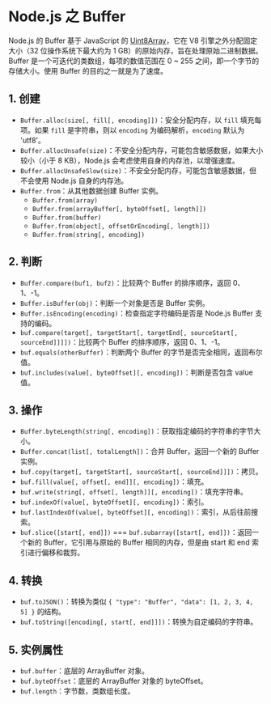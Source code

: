 # Node.js 之 Buffer

Node.js 的 Buffer 基于 JavaScript 的 [Uint8Array](https://developer.mozilla.org/en-US/docs/Web/JavaScript/Reference/Global_Objects/Uint8Array)，它在 V8 引擎之外分配固定大小（32 位操作系统下最大约为 1 GB）的原始内存，旨在处理原始二进制数据。Buffer 是一个可迭代的类数组，每项的数值范围在 0 ~ 255 之间，即一个字节的存储大小。使用 Buffer 的目的之一就是为了速度。

## 1. 创建

- `Buffer.alloc(size[, fill[, encoding]])`：安全分配内存，以 `fill` 填充每项。如果 `fill` 是字符串，则以 `encoding` 为编码解析，`encoding` 默认为 'utf8'。
- `Buffer.allocUnsafe(size)`：不安全分配内存，可能包含敏感数据，如果大小较小（小于 8 KB），Node.js 会考虑使用自身的内存池，以增强速度。
- `Buffer.allocUnsafeSlow(size)`：不安全分配内存，可能包含敏感数据，但不会使用 Node.js 自身的内存池。
- `Buffer.from`：从其他数据创建 Buffer 实例。
  - `Buffer.from(array)`
  - `Buffer.from(arrayBuffer[, byteOffset[, length]])`
  - `Buffer.from(buffer)`
  - `Buffer.from(object[, offsetOrEncoding[, length]])`
  - `Buffer.from(string[, encoding])`

## 2. 判断

- `Buffer.compare(buf1, buf2)`：比较两个 Buffer 的排序顺序，返回 0、1、-1。
- `Buffer.isBuffer(obj)`：判断一个对象是否是 Buffer 实例。
- `Buffer.isEncoding(encoding)`：检查指定字符编码是否是 Node.js Buffer 支持的编码。
- `buf.compare(target[, targetStart[, targetEnd[, sourceStart[, sourceEnd]]]])`：比较两个 Buffer 的排序顺序，返回 0、1、-1。
- `buf.equals(otherBuffer)`：判断两个 Buffer 的字节是否完全相同，返回布尔值。
- `buf.includes(value[, byteOffset][, encoding])`：判断是否包含 value 值。

## 3. 操作

- `Buffer.byteLength(string[, encoding])`：获取指定编码的字符串的字节大小。
- `Buffer.concat(list[, totalLength])`：合并 Buffer，返回一个新的 Buffer 实例。
- `buf.copy(target[, targetStart[, sourceStart[, sourceEnd]]])`：拷贝。
- `buf.fill(value[, offset[, end]][, encoding])`：填充。
- `buf.write(string[, offset[, length]][, encoding])`：填充字符串。
- `buf.indexOf(value[, byteOffset][, encoding])`：索引。
- `buf.lastIndexOf(value[, byteOffset][, encoding])`：索引，从后往前搜索。
- `buf.slice([start[, end]])` === `buf.subarray([start[, end]])`：返回一个新的 Buffer，它引用与原始的 Buffer 相同的内存，但是由 start 和 end 索引进行偏移和裁剪。

## 4. 转换

- `buf.toJSON()`：转换为类似 `{ "type": "Buffer", "data": [1, 2, 3, 4, 5] }` 的结构。
- `buf.toString([encoding[, start[, end]]])`：转换为自定编码的字符串。

## 5. 实例属性

- `buf.buffer`：底层的 ArrayBuffer 对象。
- `buf.byteOffset`：底层的 ArrayBuffer 对象的 byteOffset。
- `buf.length`：字节数，类数组长度。
